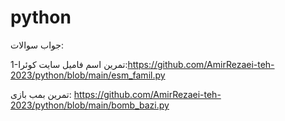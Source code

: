 # python
جواب سوالات: 

1-تمرین اسم فامیل سایت کوئرا:https://github.com/AmirRezaei-teh-2023/python/blob/main/esm_famil.py

تمرین بمب بازی: https://github.com/AmirRezaei-teh-2023/python/blob/main/bomb_bazi.py


